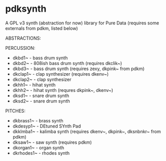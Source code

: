 # pdksynth

A GPL v3 synth (abstraction for now) library for Pure Data
(requires some externals from pdkm, listed below)

ABSTRACTIONS:

PERCUSSION:
- dkbd1~ - bass drum synth
- dkbd2~ - 808ish bass drum synth (requires dkclik~)
- dkbd3~ - bass drum synth (requires zexy, dkpink~ from pdkm)
- dkclap1~ - clap synthesizer (requires dkenv~)
- dkclap2~ - clap synthesizer
- dkhh1~ - hihat synth
- dkhh2~ - hihat synth (requres dkpink~, dkenv~)
- dksd1~ - snare drum synth
- dksd2~ - snare drum synth

PITCHES:
- dkbrass1~ - brass synth
- dkdesyp1~ - DEtuned SYnth Pad
- dkklmba1~ - kalimba synth (requires dkenv~, dkpink~, dksnbnkr~ from pdkm)
- dksaw1~ - saw synth (requires pdkm)
- dkorgan1~ - organ synth
- dkrhodes1~ - rhodes synth
